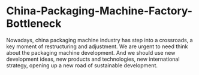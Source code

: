 # China-Packaging-Machine-Factory-Bottleneck
Nowadays, china packaging machine industry has step into a crossroads, a key moment of restructuring and adjustment. We are urgent to need think about the packaging machine development. And we should use new development ideas, new products and technologies, new international strategy, opening up a new road of sustainable development.
